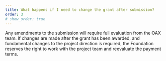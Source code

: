 ```yaml
---
title: What happens if I need to change the grant after submission?
order: 3
# show_order: true
---
```

Any amendments to the submission will require full evaluation from the OAX team. If changes are made after the grant has been awarded, and fundamental changes to the project direction is required, the Foundation reserves the right to work with the project team and reevaluate the payment terms.